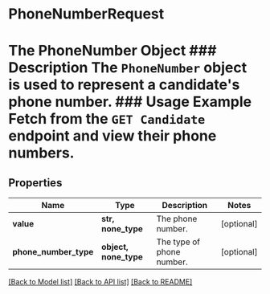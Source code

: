 # PhoneNumberRequest

# The PhoneNumber Object ### Description The `PhoneNumber` object is used to represent a candidate's phone number. ### Usage Example Fetch from the `GET Candidate` endpoint and view their phone numbers.

## Properties
Name | Type | Description | Notes
------------ | ------------- | ------------- | -------------
**value** | **str, none_type** | The phone number. | [optional] 
**phone_number_type** | **object, none_type** | The type of phone number. | [optional] 

[[Back to Model list]](../README.md#documentation-for-models) [[Back to API list]](../README.md#documentation-for-api-endpoints) [[Back to README]](../README.md)


